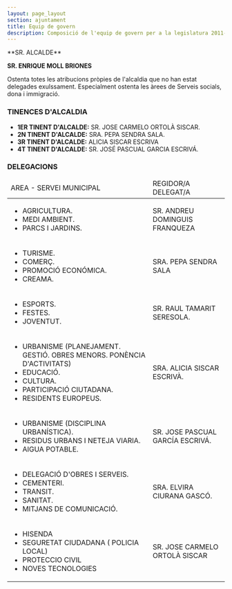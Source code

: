 ```yaml
---
layout: page_layout
section: ajuntament
title: Equip de govern
description: Composició de l'equip de govern per a la legislatura 2011-2015 de l'ajuntament de Pego
---
```

<div class="center" markdown="1">
**SR. ALCALDE**

**SR. ENRIQUE MOLL BRIONES**
</div>

Ostenta totes les atribucions pròpies de l'alcaldia que no han estat delegades exulssament.  Especialment ostenta les àrees de Serveis socials, dona i immigració.

### TINENCES  D'ALCALDIA 

* **1ER  TINENT D'ALCALDE:**  SR. JOSE CARMELO ORTOLÀ SISCAR.
* **2N   TINENT D'ALCALDE:**  SRA. PEPA SENDRA SALA.
* **3R   TINENT D'ALCALDE:**  ALICIA SISCAR ESCRIVA
* **4T   TINENT D'ALCALDE:**  SR. JOSÉ PASCUAL GARCIA ESCRIVÁ.

### DELEGACIONS 

<table>
    <thead>
        <tr><td>AREA - SERVEI MUNICIPAL</td><td>REGIDOR/A   DELEGAT/A</td></tr>
    </thead>
    <tbody>
        <tr>
            <td>
                <ul>
                    <li>AGRICULTURA.</li> 
                    <li>MEDI AMBIENT.</li> 
                    <li>PARCS I JARDINS.</li>
                <ul>
            </td>
            <td>
                SR. ANDREU DOMINGUIS FRANQUEZA
            </td>
        </tr>
        <tr>
            <td>
                <ul>
                    <li>TURISME.</li> 
                    <li>COMERÇ.</li> 
                    <li>PROMOCIÓ ECONÓMICA.</li>
                    <li>CREAMA.</li> 
                </ul>
            </td>
            <td>SRA. PEPA SENDRA SALA</td>
        </tr>
        <tr>
            <td>
                <ul>
                    <li>ESPORTS.</li>
                    <li>FESTES.</li>
                    <li>JOVENTUT.</li> 
                </ul>
            </td>
            <td>SR. RAUL TAMARIT SERESOLA.</td>
        </tr>
        <tr>
            <td>
                <ul>
                    <li>URBANISME (PLANEJAMENT. GESTIÓ. OBRES MENORS. PONÈNCIA D'ACTIVITATS) </li>
                    <li>EDUCACIÓ. </li>
                    <li>CULTURA.</li> 
                    <li>PARTICIPACIÓ CIUTADANA.</li> 
                    <li>RESIDENTS EUROPEUS. </li>
                </ul>
            </td>
            <td>SRA. ALICIA SISCAR ESCRIVÀ.</td>
        </tr>
        <tr>
            <td>
                <ul>
                    <li>URBANISME (DISCIPLINA URBANÍSTICA).</li>
                    <li>RESIDUS URBANS I NETEJA VIARIA.</li>
                    <li>AIGUA POTABLE.</li>
                </ul>
            </td>
            <td>SR. JOSE PASCUAL GARCÍA ESCRIVÁ.</td>
        </tr>
        <tr>
            <td>
                <ul>
                    <li>DELEGACIÓ D'OBRES I SERVEIS.</li>
                    <li>CEMENTERI.</li>
                    <li>TRANSIT.</li>
                    <li>SANITAT.</li>
                    <li>MITJANS DE COMUNICACIÓ.</li>
                </ul>
            </td>
            <td>SRA. ELVIRA CIURANA GASCÓ.</td>
        </tr>
        <tr>
            <td>
                <ul>
                    <li>HISENDA</li>
                    <li>SEGURETAT CIUDADANA ( POLICIA LOCAL) </li>
                    <li>PROTECCIO CIVIL</li>
                    <li>NOVES TECNOLOGIES</li>
                </ul>
            </td>
            <td>SR.  JOSE CARMELO ORTOLÀ SISCAR</td>
        </tr>
    </tbody>
</table>
